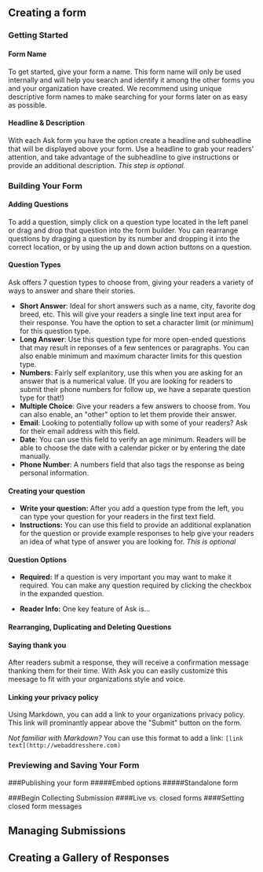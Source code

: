 ## Creating a form

### Getting Started

#### Form Name

To get started, give your form a name. This form name will only be used internally and will help you search and identify it among the other forms you and your organization have created. We recommend using unique descriptive form names to make searching for your forms later on as easy as possible.

#### Headline & Description

With each Ask form you have the option create a headline and subheadline that will be displayed above your form. Use a headline to grab your readers' attention, and take advantage of the subheadline to give instructions or provide an additional description. *This step is optional.*

### Building Your Form

#### Adding Questions

To add a question, simply click on a question type located in the left panel or drag and drop that question into the form builder. You can rearrange questions by dragging a question by its number and dropping it into the correct location, or by using the up and down action buttons on a question.

#### Question Types

Ask offers 7 question types to choose from, giving your readers a variety of ways to answer and share their stories.
- **Short Answer**: Ideal for short answers such as a name, city, favorite dog breed, etc. This will give your readers a single line text input area for their response. You have the option to set a character limit (or minimum) for this question type.
- **Long Answer**: Use this question type for more open-ended questions that may result in reponses of a few sentences or paragraphs. You can also enable minimum and maximum character limits for this question type.
- **Numbers**: Fairly self explanitory, use this when you are asking for an answer that is a numerical value. (If you are looking for readers to submit their phone numbers for follow up, we have a separate question type for that!)
- **Multiple Choice**: Give your readers a few answers to choose from. You can also enable, an "other" option to let them provide their answer.
- **Email**: Looking to potentially follow up with some of your readers? Ask for their email address with this field. 
- **Date**: You can use this field to verify an age minimum. Readers will be able to choose the date with a calendar picker or by entering the date manually. 
- **Phone Number**: A numbers field that also tags the response as being personal information.

#### Creating your question
- **Write your question:** After you add a question type from the left, you can type your question for your readers in the first text field. 
- **Instructions:** You can use this field to provide an additional explanation for the question or provide example responses to help give your readers an idea of what type of answer you are looking for. *This is optional*

#### Question Options
- **Required:** If a question is very important you may want to make it required. You can make any question required by clicking the checkbox in the expanded question.

- **Reader Info:** One key feature of Ask is...

#### Rearranging, Duplicating and Deleting Questions

#### Saying thank you

After readers submit a response, they will receive a confirmation message thanking them for their time. With Ask you can easily customize this meesage to fit with your organizations style and voice.

#### Linking your privacy policy
Using Markdown, you can add a link to your organizations privacy policy. This link will prominantly appear above the "Submit" button on the form. 

*Not familiar with Markdown?* You can use this format to add a link: 
`[link text](http://webaddresshere.com)`

### Previewing and Saving Your Form

###Publishing your form
#####Embed options
#####Standalone form

###Begin Collecting Submission
####Live vs. closed forms
####Setting closed form messages

## Managing Submissions

## Creating a Gallery of Responses

